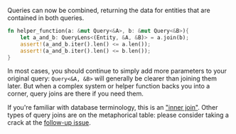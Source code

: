 Queries can now be combined, returning the data for entities that are contained in both queries.

```rust
fn helper_function(a: &mut Query<&A>, b: &mut Query<&B>){    
    let a_and_b: QueryLens<(Entity, &A, &B)> = a.join(b);
    assert!(a_and_b.iter().len() <= a.len());
    assert!(a_and_b.iter().len() <= b.len());
}
```

In most cases, you should continue to simply add more parameters to your original query: `Query<&A, &B>` will generally be clearer than joining them later.
But when a complex system or helper function backs you into a corner, query joins are there if you need them.

If you're familiar with database terminology, this is an ["inner join"](https://www.w3schools.com/sql/sql_join.asp).
Other types of query joins are on the metaphorical table: please consider taking a crack at the [follow-up issue](https://github.com/bevyengine/bevy/issues/13633).
